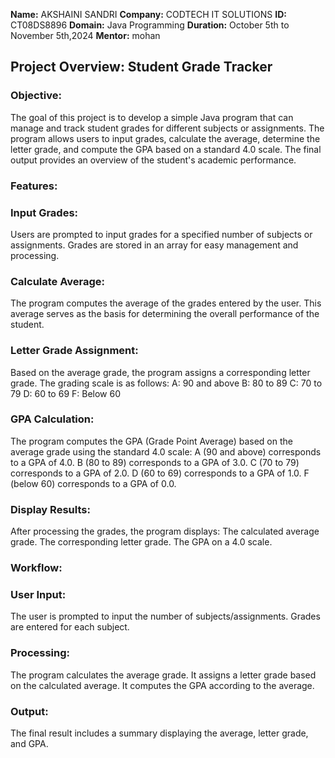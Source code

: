 **Name:** AKSHAINI SANDRI
**Company:** CODTECH IT SOLUTIONS
**ID:** CT08DS8896
**Domain:** Java Programming
**Duration:** October 5th to November 5th,2024
**Mentor:** mohan


## Project Overview: Student Grade Tracker

### Objective:
The goal of this project is to develop a simple Java program that can manage and track student grades for different subjects or assignments. The program allows users to input grades, calculate the average, determine the letter grade, and compute the GPA based on a standard 4.0 scale. The final output provides an overview of the student's academic performance.

### Features:

### Input Grades:
Users are prompted to input grades for a specified number of subjects or assignments.
Grades are stored in an array for easy management and processing.

### Calculate Average:
The program computes the average of the grades entered by the user.
This average serves as the basis for determining the overall performance of the student.

### Letter Grade Assignment:
Based on the average grade, the program assigns a corresponding letter grade.
The grading scale is as follows:
A: 90 and above
B: 80 to 89
C: 70 to 79
D: 60 to 69
F: Below 60

### GPA Calculation:
The program computes the GPA (Grade Point Average) based on the average grade using the standard 4.0 scale:
A (90 and above) corresponds to a GPA of 4.0.
B (80 to 89) corresponds to a GPA of 3.0.
C (70 to 79) corresponds to a GPA of 2.0.
D (60 to 69) corresponds to a GPA of 1.0.
F (below 60) corresponds to a GPA of 0.0.

### Display Results:
After processing the grades, the program displays:
The calculated average grade.
The corresponding letter grade.
The GPA on a 4.0 scale.

### Workflow:

### User Input:
The user is prompted to input the number of subjects/assignments.
Grades are entered for each subject.

### Processing:
The program calculates the average grade.
It assigns a letter grade based on the calculated average.
It computes the GPA according to the average.

### Output:
The final result includes a summary displaying the average, letter grade, and GPA.
